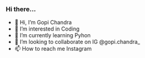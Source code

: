 ### Hi there...

- 👋 Hi, I’m Gopi Chandra
- 👀 I’m interested in Coding
- 🌱 I’m currently learning Pyhon
- 💞️ I’m looking to collaborate on IG @gopi.chandra_
- 📫 How to reach me Instagram

<!---
gc-links/gc-links is a ✨ special ✨ repository because its `README.md` (this file) appears on your GitHub profile.
You can click the Preview link to take a look at your changes.
--->
